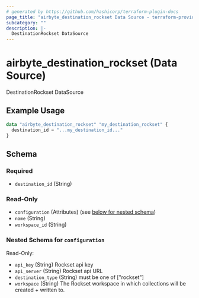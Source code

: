 ```yaml
---
# generated by https://github.com/hashicorp/terraform-plugin-docs
page_title: "airbyte_destination_rockset Data Source - terraform-provider-airbyte"
subcategory: ""
description: |-
  DestinationRockset DataSource
---
```


# airbyte_destination_rockset (Data Source)

DestinationRockset DataSource

## Example Usage

```terraform
data "airbyte_destination_rockset" "my_destination_rockset" {
  destination_id = "...my_destination_id..."
}
```

<!-- schema generated by tfplugindocs -->
## Schema

### Required

- `destination_id` (String)

### Read-Only

- `configuration` (Attributes) (see [below for nested schema](#nestedatt--configuration))
- `name` (String)
- `workspace_id` (String)

<a id="nestedatt--configuration"></a>
### Nested Schema for `configuration`

Read-Only:

- `api_key` (String) Rockset api key
- `api_server` (String) Rockset api URL
- `destination_type` (String) must be one of ["rockset"]
- `workspace` (String) The Rockset workspace in which collections will be created + written to.


